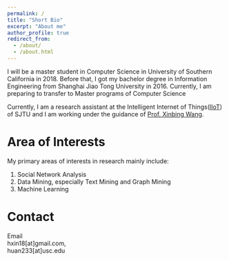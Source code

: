 ```yaml
---
permalink: /
title: "Short Bio"
excerpt: "About me"
author_profile: true
redirect_from: 
  - /about/
  - /about.html
---
```

I will be a master student in Computer Science in University of Southern California in 2018. Before that, I got my bachelor degree in Information Engineering from Shanghai Jiao Tong University in 2016. Currently, I am preparing to transfer to Master programs of Computer Science

Currently, I am a research assistant at the Intelligent Internet of Things([IIoT](http://iiot.sjtu.edu.cn)) of SJTU and I am working under the guidance of [Prof. Xinbing Wang](http://iwct.sjtu.edu.cn/Personal/xwang8/index.html). 




Area of Interests
======
My primary areas of interests in research mainly include:
1. Social Network Analysis
1. Data Mining, especially Text Mining and Graph Mining
1. Machine Learning

Contact
======
 

Email  
hxin18[at]gmail.com,  
huan233[at]usc.edu
